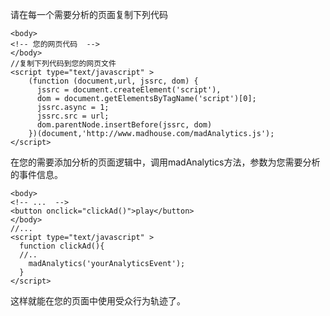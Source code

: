 请在每一个需要分析的页面复制下列代码
```
<body>
<!-- 您的网页代码  -->
</body>
//复制下列代码到您的网页文件
<script type="text/javascript" >
    (function (document,url, jssrc, dom) {
      jssrc = document.createElement('script'),
      dom = document.getElementsByTagName('script')[0];
      jssrc.async = 1;
      jssrc.src = url;
      dom.parentNode.insertBefore(jssrc, dom)
    })(document,'http://www.madhouse.com/madAnalytics.js');
</script>
```
在您的需要添加分析的页面逻辑中，调用madAnalytics方法，参数为您需要分析的事件信息。
```
<body>
<!-- ...  -->
<button onclick="clickAd()">play</button>
</body>
//...
<script type="text/javascript" >
  function clickAd(){
  //..
    madAnalytics('yourAnalyticsEvent');
  }
</script>
```
这样就能在您的页面中使用受众行为轨迹了。
